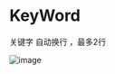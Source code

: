 # KeyWord
关键字 自动换行 ，最多2行

![image](https://github.com/dingzuoqiang/FormNormal/blob/master/Screenshot_2017-09-08-11-38-38-039_com.dzq.keywor.png)